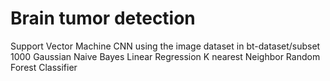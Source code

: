 # Brain tumor detection
Support Vector Machine
CNN
using the image dataset in bt-dataset/subset 1000
Gaussian Naive Bayes
Linear Regression
K nearest Neighbor
Random Forest Classifier
